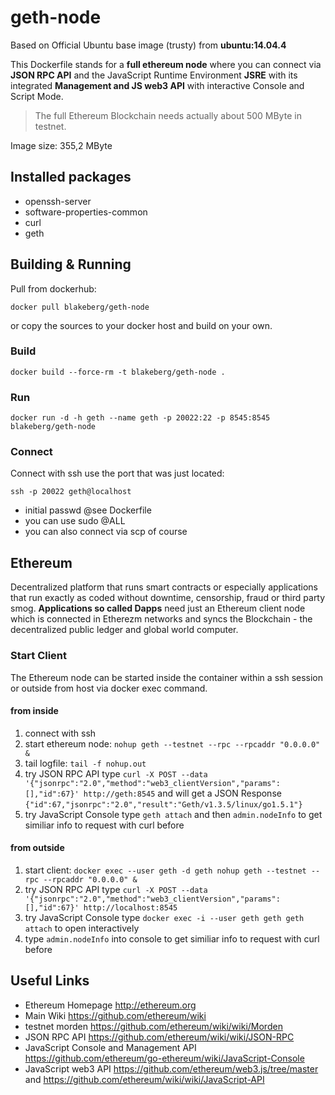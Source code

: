 # geth-node

Based on Official Ubuntu base image (trusty) from **ubuntu:14.04.4**

This Dockerfile stands for a **full ethereum node** where you can connect via **JSON RPC API** and the JavaScript Runtime Environment **JSRE** with its integrated **Management and JS web3 API** with interactive Console and Script Mode. 

> The full Ethereum Blockchain needs actually about 500 MByte in testnet. 

Image size: 355,2 MByte

## Installed packages

* openssh-server
* software-properties-common
* curl
* geth

## Building & Running

Pull from dockerhub:
    
    docker pull blakeberg/geth-node

or copy the sources to your docker host and build on your own.

### Build

	docker build --force-rm -t blakeberg/geth-node .

### Run

	docker run -d -h geth --name geth -p 20022:22 -p 8545:8545 blakeberg/geth-node

### Connect
Connect with ssh use the port that was just located:

	ssh -p 20022 geth@localhost

* initial passwd @see Dockerfile
* you can use sudo @ALL
* you can also connect via scp of course

## Ethereum
Decentralized platform that runs smart contracts or especially applications that run exactly as coded without downtime, censorship, fraud or third party smog. **Applications so called Dapps** need just an Ethereum client node which is connected in Etherezm networks and syncs the Blockchain - the decentralized public ledger and global world computer.

### Start Client
The Ethereum node can be started inside the container within a ssh session or outside from host via docker exec command.
#### from inside

1. connect with ssh
2. start ethereum node: `nohup geth --testnet --rpc --rpcaddr "0.0.0.0" &`
3. tail logfile: `tail -f nohup.out`
3. try JSON RPC API type `curl -X POST --data '{"jsonrpc":"2.0","method":"web3_clientVersion","params":[],"id":67}' http://geth:8545` and will get a JSON Response `{"id":67,"jsonrpc":"2.0","result":"Geth/v1.3.5/linux/go1.5.1"}`
4. try JavaScript Console type `geth attach` and then `admin.nodeInfo` to get similiar info to request with curl before

#### from outside

1. start client: `docker exec --user geth -d geth nohup geth --testnet --rpc --rpcaddr "0.0.0.0" & `
2. try JSON RPC API type `curl -X POST --data '{"jsonrpc":"2.0","method":"web3_clientVersion","params":[],"id":67}' http://localhost:8545`
3. try JavaScript Console type `docker exec -i --user geth geth geth attach` to open interactively
4. type `admin.nodeInfo` into console to get similiar info to request with curl before

## Useful Links
* Ethereum Homepage <http://ethereum.org> 
* Main Wiki <https://github.com/ethereum/wiki>
* testnet morden <https://github.com/ethereum/wiki/wiki/Morden>
* JSON RPC API <https://github.com/ethereum/wiki/wiki/JSON-RPC>
* JavaScript Console and Management API <https://github.com/ethereum/go-ethereum/wiki/JavaScript-Console>
* JavaScript web3 API <https://github.com/ethereum/web3.js/tree/master> and <https://github.com/ethereum/wiki/wiki/JavaScript-API>